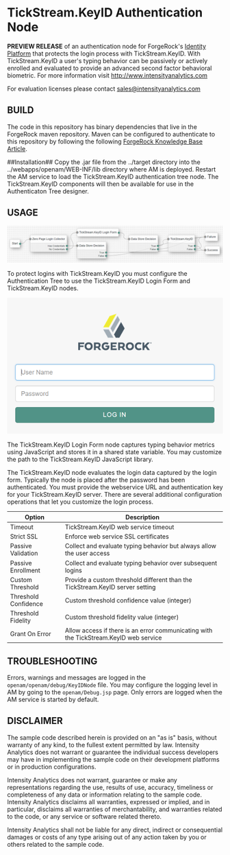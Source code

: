 <!--
 * The contents of this file are subject to the terms of the Common Development and
 * Distribution License (the License). You may not use this file except in compliance with the
 * License.
 *
 * You can obtain a copy of the License at legal/CDDLv1.0.txt. See the License for the
 * specific language governing permission and limitations under the License.
 *
 * When distributing Covered Software, include this CDDL Header Notice in each file and include
 * the License file at legal/CDDLv1.0.txt. If applicable, add the following below the CDDL
 * Header, with the fields enclosed by brackets [] replaced by your own identifying
 * information: "Portions copyright [year] [name of copyright owner]".
 *
 * Copyright ${data.get('yyyy')} ForgeRock AS.
-->
# TickStream.KeyID Authentication Node

 **PREVIEW RELEASE** of an authentication node for ForgeRock's [Identity Platform][forgerock_platform] that protects the login process with TickStream.KeyID. With TickStream.KeyID a user's typing behavior can be passively or actively enrolled and evaluated to provide an advanced second factor behavioral biometric. For more information visit <http://www.intensityanalytics.com> 

For evaluation licenses please contact <sales@intensityanalytics.com>

## BUILD ##

The code in this repository has binary dependencies that live in the ForgeRock maven repository. Maven can be configured to authenticate to this repository by following the following [ForgeRock Knowledge Base Article](https://backstage.forgerock.com/knowledge/kb/article/a74096897).

##Installation##
Copy the .jar file from the ../target directory into the ../webapps/openam/WEB-INF/lib directory where AM is deployed. Restart the AM service to load the TickStream.KeyID authentication tree node. The TickStream.KeyID components will then be available for use in the Authenticaton Tree designer.

## USAGE ##

![](./images/authtree.png)

To protect logins with TickStream.KeyID you must configure the Authentication Tree to use the TickStream.KeyID Login Form and TickStream.KeyID nodes.

![](./images/loginform.png)

The TickStream.KeyID Login Form node captures typing behavior metrics using JavaScript and stores it in a shared state variable. You may customize the path to the TickStream.KeyID JavaScript library.

The TickStream.KeyID node evaluates the login data captured by the login form. Typically the node is placed after the password has been authenticated. You must provide the webservice URL and authentication key for your TickStream.KeyID server. There are several additional configuration operations that let you customize the login process.

Option | Description
-- | --
Timeout | TickStream.KeyID web service timeout
Strict SSL | Enforce web service SSL certificates
Passive Validation | Collect and evaluate typing behavior but always allow the user access
Passive Enrollment | Collect and evaluate typing behavior over subsequent logins
Custom Threshold | Provide a custom threshold different than the TickStream.KeyID server setting
Threshold Confidence | Custom threshold confidence value (integer)
Threshold Fidelity | Custom threshold fidelity value (integer)
Grant On Error | Allow access if there is an error communicating with the TickStream.KeyID web service 

## TROUBLESHOOTING ##

Errors, warnings and messages are logged in the `openam/openam/debug/KeyIDNode` file. You may configure the logging level in AM by going to the `openam/Debug.jsp` page. Only errors are logged when the AM service is started by default.

## DISCLAIMER ##

The sample code described herein is provided on an "as is" basis, without warranty of any kind, to the fullest extent permitted by law. Intensity Analytics does not warrant or guarantee the individual success developers may have in implementing the sample code on their development platforms or in production configurations.

Intensity Analytics does not warrant, guarantee or make any representations regarding the use, results of use, accuracy, timeliness or completeness of any data or information relating to the sample code. Intensity Analytics disclaims all warranties, expressed or implied, and in particular, disclaims all warranties of merchantability, and warranties related to the code, or any service or software related thereto.

Intensity Analytics shall not be liable for any direct, indirect or consequential damages or costs of any type arising out of any action taken by you or others related to the sample code.

[forgerock_platform]: https://www.forgerock.com/platform/  
